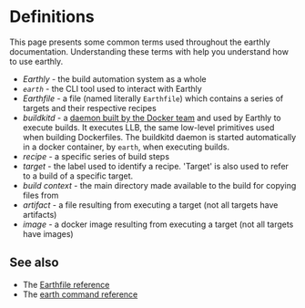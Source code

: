 # Definitions

This page presents some common terms used throughout the earthly documentation.  Understanding these terms with help you understand how to use earthly. 

* *Earthly* - the build automation system as a whole
* *`earth`* - the CLI tool used to interact with Earthly
* *Earthfile* - a file (named literally `Earthfile`) which contains a series of targets and their respective recipes
* *buildkitd* - a [daemon built by the Docker team](https://github.com/moby/buildkit) and used by Earthly to execute builds. It executes LLB, the same low-level primitives used when building Dockerfiles. The buildkitd daemon is started automatically in a docker container, by `earth`, when executing builds.
* *recipe* - a specific series of build steps
* *target* - the label used to identify a recipe. 'Target' is also used to refer to a build of a specific target.
* *build context* - the main directory made available to the build for copying files from
* *artifact* - a file resulting from executing a target (not all targets have artifacts)
* *image* - a docker image resulting from executing a target (not all targets have images)

## See also

* The [Earthfile reference](../earthfile/earthfile.md)
* The [earth command reference](../earth-command/earth-command.md)
